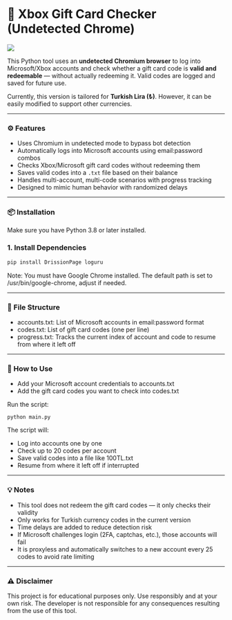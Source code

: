 # 🎁 Xbox Gift Card Checker (Undetected Chrome)

<img src="https://i.imgur.com/bn7ojzC.png">

This Python tool uses an **undetected Chromium browser** to log into Microsoft/Xbox accounts and check whether a gift card code is **valid and redeemable** — without actually redeeming it. Valid codes are logged and saved for future use.

Currently, this version is tailored for **Turkish Lira (₺)**. However, it can be easily modified to support other currencies.

---

### ⚙️ Features

- Uses Chromium in undetected mode to bypass bot detection
- Automatically logs into Microsoft accounts using email:password combos
- Checks Xbox/Microsoft gift card codes without redeeming them
- Saves valid codes into a `.txt` file based on their balance
- Handles multi-account, multi-code scenarios with progress tracking
- Designed to mimic human behavior with randomized delays

---

### 📦 Installation

Make sure you have Python 3.8 or later installed.

### 1. Install Dependencies

```bash
pip install DrissionPage loguru
```

Note: You must have Google Chrome installed. The default path is set to /usr/bin/google-chrome, adjust if needed.

---

### 📁 File Structure

- accounts.txt: List of Microsoft accounts in email:password format
- codes.txt: List of gift card codes (one per line)
- progress.txt: Tracks the current index of account and code to resume from where it left off

---

### 🚀 How to Use

- Add your Microsoft account credentials to accounts.txt
- Add the gift card codes you want to check into codes.txt
 
Run the script:
```
python main.py
```

The script will:
- Log into accounts one by one
- Check up to 20 codes per account
- Save valid codes into a file like 100TL.txt
- Resume from where it left off if interrupted

---

### 💡 Notes

- This tool does not redeem the gift card codes — it only checks their validity
- Only works for Turkish currency codes in the current version
- Time delays are added to reduce detection risk
- If Microsoft challenges login (2FA, captchas, etc.), those accounts will fail
- It is proxyless and automatically switches to a new account every 25 codes to avoid rate limiting

---

### ⚠️ Disclaimer
This project is for educational purposes only. Use responsibly and at your own risk. The developer is not responsible for any consequences resulting from the use of this tool.
